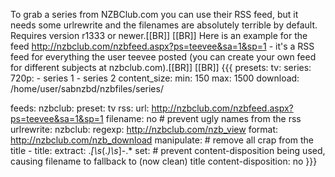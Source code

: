 To grab a series from NZBClub.com you can use their RSS feed, but it needs some urlrewrite and the filenames are absolutely terrible by default. Requires version r1333 or newer.[[BR]]
[[BR]]
Here is an example for the feed http://nzbclub.com/nzbfeed.aspx?ps=teevee&sa=1&sp=1 - it's a RSS feed for everything the user teevee posted (you can create your own feed for different subjects at nzbclub.com).[[BR]]
[[BR]]
{{{
presets:
  tv:
    series:
      720p:
        - series 1
        - series 2
    content_size:
      min: 150
      max: 1500
    download: /home/user/sabnzbd/nzbfiles/series/

feeds:
  nzbclub:
    preset: tv
    rss: 
      url: http://nzbclub.com/nzbfeed.aspx?ps=teevee&sa=1&sp=1
      filename: no                                               # prevent ugly names from the rss
    urlrewrite:
      nzbclub:
        regexp: http://nzbclub.com/nzb_view
        format: http://nzbclub.com/nzb_download
    manipulate:                                                  # remove all crap from the title
      - title:
          extract: .*\[\s*(.*)\s*\]-.*
    set:                                                         # prevent content-disposition being used, causing filename to fallback to (now clean) title
      content-disposition: no
}}}